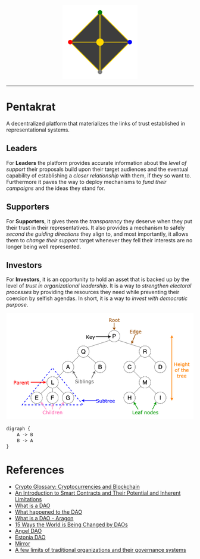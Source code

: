 <div align="center">
  <img width="200" src=".\logo.svg" alt="logo of BitcoinMythBusters">
</div>

---

# Pentakrat

A decentralized platform that materializes the links of trust established in
representational systems.

## Leaders

For **Leaders** the platform provides accurate information about the *level of
support* their proposals build upon their target audiences and the eventual
capability of establishing a *closer relationship* with them, if they so want
to.  Furthermore it paves the way to deploy mechanisms to *fund their
campaigns* and the ideas they stand for.

## Supporters

For **Supporters**, it gives them the *transparency* they deserve when they put
their trust in their representatives. It also provides a mechanism to safely
*second the guiding directions* they align to, and most importantly, it allows
them to *change their support* target whenever they fell their interests are
no longer being well represented.

## Investors

For **Investors**, it is an opportunity to hold an asset that is backed up by
the level of *trust in organizational leadership*. It is a way to *strengthen
electoral processes* by providing the resources they need while preventing
their coercion by selfish agendas. In short, it is a way to *invest with
democratic purpose*.

![tree](tree_structure.png)

```graphviz
digraph {
    A -> B
    B -> A
}
```

# References

- [Crypto Glossary: Cryptocurrencies and Blockchain](https://a16z.com/2019/11/08/crypto-glossary/)
- [An Introduction to Smart Contracts and Their Potential and Inherent Limitations](https://corpgov.law.harvard.edu/2018/05/26/an-introduction-to-smart-contracts-and-their-potential-and-inherent-limitations/)
- [What is a DAO](https://hackernoon.com/what-is-a-dao-c7e84aa1bd69)
- [What happened to the DAO](https://www.coininsider.com/what-happened-to-the-dao/)
- [What is a DAO - Aragon](https://blog.aragon.org/what-is-a-dao/)
- [15 Ways the World is Being Changed by DAOs](https://blog.aragon.org/15-ways-the-world-is-being-transformed-by-daos)
- [Angel DAO](https://angeldao.org/)
- [Estonia DAO](https://estoniadao.org/)
- [Mirror](https://mirror.xyz/)
- [A few limits of traditional organizations and their governance systems](https://medium.com/@LuigiGrx/2-2-daos-a-new-organizational-and-governance-paradigm-93e889df1b39?p=d452fe6ea41f)
